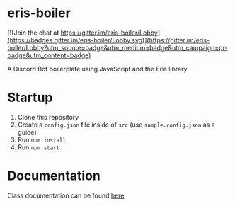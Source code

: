 # eris-boiler

[![Join the chat at https://gitter.im/eris-boiler/Lobby](https://badges.gitter.im/eris-boiler/Lobby.svg)](https://gitter.im/eris-boiler/Lobby?utm_source=badge&utm_medium=badge&utm_campaign=pr-badge&utm_content=badge)

A Discord Bot boilerplate using JavaScript and the Eris library
# Startup
1. Clone this repository
2. Create a `config.json` file inside of `src` (use `sample.config.json` as a guide)
3. Run `npm install`
4. Run `npm start`

# Documentation
Class documentation can be found [here](https://alex-taxiera.github.io/eris-boiler/)
